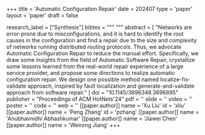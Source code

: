 +++
title = 'Automatic Configuration Repair'
date = 202407
type = 'paper'
layout = 'paper'
draft = false

research_label = ["Synthesis"]
bibtex = """
"""
abstract = [
    "Networks are error-prone due to misconfigurations, and it is hard to identify the root causes in the configuration and find a repair due to the size and complexity of networks running distributed routing protocols. Thus, we advocate Automatic Configuration Repair to reduce the manual effort. Specifically, we draw some insights from the field of Automatic Software Repair, crystallize some lessons learned from the real-world repair experience of a large service provider, and propose some directions to realize automatic configuration repair. We design one possible method named localize-fix-validate approach, inspired by fault localization and generate-and-validate approach from software repair."
]
doi = "10.1145/3696348.3696895"
publisher = "Proceedings of ACM HotNets'24"
pdf = ''
slide = ''
video = ''
poster = ''
code = ''
web = ''
[[paper.author]]
    name = 'Xu Liu'
    id = 'xliu'
[[paper.author]]
    name = 'Peng Zhang'
    id = 'pzhang'
[[paper.author]]
    name = 'Anubhavnidhi Abhashkumar'
[[paper.author]]
    name = 'Jiawei Chen'
[[paper.author]]
    name = 'Weirong Jiang'
+++
